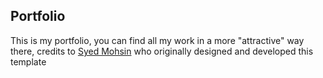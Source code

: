 ## Portfolio

This is my portfolio, you can find all my work in a more "attractive" way there, credits to [Syed Mohsin](https://github.com/devsyedmohsin) who originally designed and developed this template
